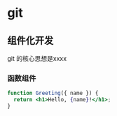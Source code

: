 # git

## 组件化开发

git 的核心思想是xxxx

### 函数组件
```jsx
function Greeting({ name }) {
  return <h1>Hello, {name}!</h1>;
}
```
